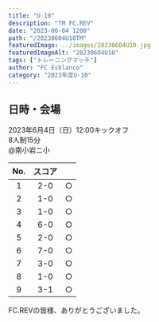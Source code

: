 ```yaml
---
title: "U-10"
description: "TM FC.REV"
date: "2023-06-04 1200"
path: "/20230604U10TM"
featuredImage: ../images/20230604U10.jpg
featuredImageAlt: "20230604U10"
tags: ["トレーニングマッチ"]
author: "FC Esblanco"
category: "2023年度U-10"
---
```


## 日時・会場

2023年6月4日（日）12:00キックオフ  
8人制15分  
@南小岩ニ小

| No.| スコア |   |
|:--:|:------:|:-:|
| 1  | 2-0 | ○ |
| 2  | 1-0 | ○ |
| 3  | 1-0 | ○ |
| 4  | 6-0 | ○ |
| 5  | 2-0 | ○ |
| 6  | 7-0 | ○ |
| 7  | 3-0 | ○ |
| 8  | 1-0 | ○ |
| 9  | 3-1 | ○ |

FC.REVの皆様、ありがとうございました。